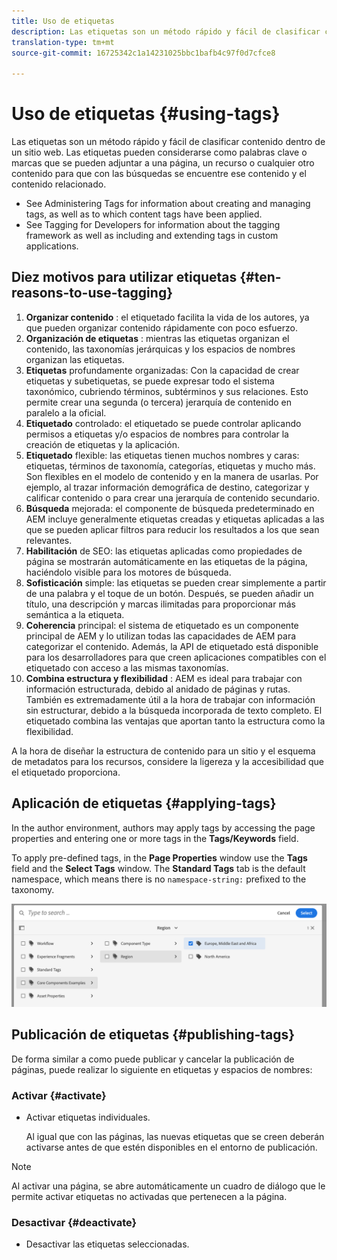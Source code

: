 ```yaml
---
title: Uso de etiquetas
description: Las etiquetas son un método rápido y fácil de clasificar contenido dentro del sitio web
translation-type: tm+mt
source-git-commit: 16725342c1a14231025bbc1bafb4c97f0d7cfce8

---
```



# Uso de etiquetas {#using-tags}

Las etiquetas son un método rápido y fácil de clasificar contenido dentro de un sitio web. Las etiquetas pueden considerarse como palabras clave o marcas que se pueden adjuntar a una página, un recurso o cualquier otro contenido para que con las búsquedas se encuentre ese contenido y el contenido relacionado.

* See Administering Tags for information about creating and managing tags, as well as to which content tags have been applied. <!-- See [Administering Tags](/help/sites-administering/tags.md) for information about creating and managing tags, as well as to which content tags have been applied.-->
* See Tagging for Developers for information about the tagging framework as well as including and extending tags in custom applications. <!-- See [Tagging for Developers](/help/sites-developing/tags.md) for information about the tagging framework as well as including and extending tags in custom applications.-->

## Diez motivos para utilizar etiquetas {#ten-reasons-to-use-tagging}

1. **Organizar contenido** : el etiquetado facilita la vida de los autores, ya que pueden organizar contenido rápidamente con poco esfuerzo.
1. **Organización de etiquetas** : mientras las etiquetas organizan el contenido, las taxonomías jerárquicas y los espacios de nombres organizan las etiquetas.
1. **Etiquetas** profundamente organizadas: Con la capacidad de crear etiquetas y subetiquetas, se puede expresar todo el sistema taxonómico, cubriendo términos, subtérminos y sus relaciones. Esto permite crear una segunda (o tercera) jerarquía de contenido en paralelo a la oficial.
1. **Etiquetado** controlado: el etiquetado se puede controlar aplicando permisos a etiquetas y/o espacios de nombres para controlar la creación de etiquetas y la aplicación.
1. **Etiquetado** flexible: las etiquetas tienen muchos nombres y caras: etiquetas, términos de taxonomía, categorías, etiquetas y mucho más. Son flexibles en el modelo de contenido y en la manera de usarlas. Por ejemplo, al trazar información demográfica de destino, categorizar y calificar contenido o para crear una jerarquía de contenido secundario.
1. **Búsqueda** mejorada: el componente de búsqueda predeterminado en AEM incluye generalmente etiquetas creadas y etiquetas aplicadas a las que se pueden aplicar filtros para reducir los resultados a los que sean relevantes.
1. **Habilitación** de SEO: las etiquetas aplicadas como propiedades de página se mostrarán automáticamente en las etiquetas de la página, haciéndolo visible para los motores de búsqueda.
1. **Sofisticación** simple: las etiquetas se pueden crear simplemente a partir de una palabra y el toque de un botón. Después, se pueden añadir un título, una descripción y marcas ilimitadas para proporcionar más semántica a la etiqueta.
1. **Coherencia** principal: el sistema de etiquetado es un componente principal de AEM y lo utilizan todas las capacidades de AEM para categorizar el contenido. Además, la API de etiquetado está disponible para los desarrolladores para que creen aplicaciones compatibles con el etiquetado con acceso a las mismas taxonomías.
1. **Combina estructura y flexibilidad** : AEM es ideal para trabajar con información estructurada, debido al anidado de páginas y rutas. También es extremadamente útil a la hora de trabajar con información sin estructurar, debido a la búsqueda incorporada de texto completo. El etiquetado combina las ventajas que aportan tanto la estructura como la flexibilidad.

A la hora de diseñar la estructura de contenido para un sitio y el esquema de metadatos para los recursos, considere la ligereza y la accesibilidad que el etiquetado proporciona.

## Aplicación de etiquetas {#applying-tags}

In the author environment, authors may apply tags by accessing the page properties and entering one or more tags in the **Tags/Keywords** field.

To apply pre-defined tags, in the **Page Properties** window use the **Tags** field and the **Select Tags** window. The **Standard Tags** tab is the default namespace, which means there is no `namespace-string:` prefixed to the taxonomy. <!-- To apply [pre-defined tags](/help/sites-administering/tags.md), in the **Page Properties** window use the **Tags** field and the **Select Tags** window.-->

![Seleccionar varias etiquetas](/help/sites-cloud/authoring/assets/tags-select.png)

## Publicación de etiquetas {#publishing-tags}

De forma similar a como puede publicar y cancelar la publicación de páginas, puede realizar lo siguiente en etiquetas y espacios de nombres:

### Activar {#activate}

* Activar etiquetas individuales.

   Al igual que con las páginas, las nuevas etiquetas que se creen deberán activarse antes de que estén disponibles en el entorno de publicación.

>[!NOTE]
>
>Al activar una página, se abre automáticamente un cuadro de diálogo que le permite activar etiquetas no activadas que pertenecen a la página.

### Desactivar {#deactivate}

* Desactivar las etiquetas seleccionadas.
